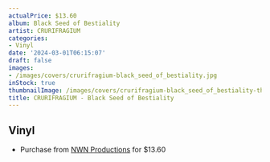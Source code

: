 ```yaml
---
actualPrice: $13.60
album: Black Seed of Bestiality
artist: CRURIFRAGIUM
categories:
- Vinyl
date: '2024-03-01T06:15:07'
draft: false
images:
- /images/covers/crurifragium-black_seed_of_bestiality.jpg
inStock: true
thumbnailImage: /images/covers/crurifragium-black_seed_of_bestiality-thumb.jpg
title: CRURIFRAGIUM - Black Seed of Bestiality
---
```


## Vinyl
* Purchase from [NWN Productions](http://shop.nwnprod.com/index.php?route=product/product&path=75&product_id=3763&sort=pd.name&order=ASC) for $13.60
